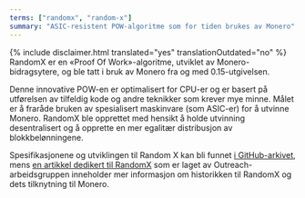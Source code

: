 ```yaml
---
terms: ["randomx", "random-x"]
summary: "ASIC-resistent POW-algoritme som for tiden brukes av Monero"
---
```


{% include disclaimer.html translated="yes" translationOutdated="no" %}
RandomX er en «Proof Of Work»-algoritme, utviklet av Monero-bidragsytere, og ble tatt i bruk av Monero fra og med 0.15-utgivelsen.

Denne innovative POW-en er optimalisert for CPU-er og er basert på utførelsen av tilfeldig kode og andre teknikker som krever mye minne. Målet er å fraråde bruken av spesialisert maskinvare (som ASIC-er) for å utvinne Monero. RandomX ble opprettet med hensikt å holde utvinning desentralisert og å opprette en mer egalitær distribusjon av blokkbelønningene.

Spesifikasjonene og utviklingen til Random X kan bli funnet [i GitHub-arkivet](https://github.com/tevador/RandomX), mens [en artikkel dedikert til RandomX](https://www.monerooutreach.org/stories/RandomX.html) som er laget av Outreach-arbeidsgruppen inneholder mer informasjon om historikken til RandomX og dets tilknytning til Monero.
